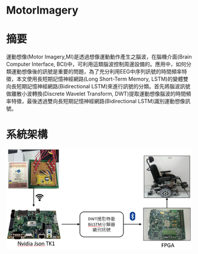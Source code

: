 # MotorImagery
# 摘要 
運動想像(Motor Imagery,MI)是透過想像運動動作產生之腦波，在腦機介面(Brain Computer Interface, BCI)中，可利用這類腦波控制周邊設備的。應用中，如何分類運動想像後的訊號是重要的問題，為了充分利用EEG中序列訊號的時間頻率特徵，本文使用長短期記憶神經網路(Long Short-Term Memory, LSTM)的變體雙向長短期記憶神經網路(Bidirectional LSTM)來進行訊號的分類。首先將腦波訊號做離散小波轉換(Discrete Wavelet Transform, DWT)提取運動想像腦波的時間頻率特徵，最後透過雙向長短期記憶神經網路(Bidirectional LSTM)識別運動想像訊號。
# 系統架構    
![image](https://github.com/snake1597/MotorImagery/blob/master/SystemArchitecture.png)
